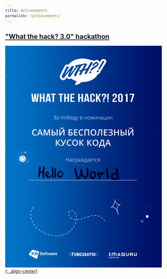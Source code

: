 ```yaml
---
title: Achievements
permalink: /achievements/
---
```

## ["What the hack? 3.0" hackathon][WTH]

[![WTH][WTHimg]{: .align-center}][WTHimg]

[WTHimg]: /images/wth3.png
[WTH]: /2017/11/26/wth.html
